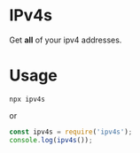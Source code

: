 # IPv4s

Get **all** of your ipv4 addresses.

# Usage

```shell
npx ipv4s
```

or

```js
const ipv4s = require('ipv4s');
console.log(ipv4s());
```
